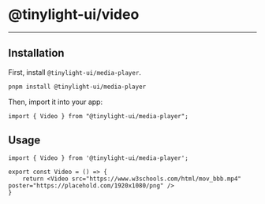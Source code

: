 # @tinylight-ui/video

---

## Installation

First, install `@tinylight-ui/media-player`.

```bash
pnpm install @tinylight-ui/media-player
```

Then, import it into your app:

```tsx
import { Video } from "@tinylight-ui/media-player";
```

## Usage

```tsx title="Video.tsx"
import { Video } from '@tinylight-ui/media-player';

export const Video = () => {
    return <Video src="https://www.w3schools.com/html/mov_bbb.mp4" poster="https://placehold.com/1920x1080/png" />
}
```